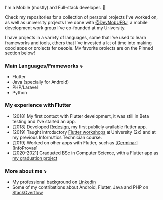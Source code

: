 I'm a Mobile (mostly) and Full-stack developer. 📱

Check my repositories for a collection of personal projects I've worked on, as well as university projects I've done with [@DevMobUFRJ](https://github.com/devmobufrj), a mobile development work group I've co-founded at my University.

I have projects in a variety of languages, some that I've used to learn frameworks and tools, others that I've invested a lot of time into making good apps or projects for people. My favorite projects are on the Pinned section below! 

### Main Languages/Frameworks ⤵️
- Flutter
- Java (specially for Android)
- PHP/Laravel
- Python

### My experience with Flutter
- [2018] My first contact with Flutter development, it was still in Beta testing and I've started an app.
- [2018] Developed [Redesign](https://github.com/DevMobUFRJ/redesign), my first publicly available flutter app.
- [2019] Taught introductory [Flutter workshops](https://github.com/georgerappel/workshop-flutter) at University (2x) and at my previous Informatics Technician course.
- [2019] Worked on other apps with Flutter, such as [[Germinar]](https://github.com/DevMobUFRJ/Germinar) [[InfoProvas]](https://github.com/DevMobUFRJ/infoprovas)
- [2020-2021] Graduated BSc in Computer Science, with a Flutter app as [my graduation project](https://github.com/naojogafora/app-flutter)


### More about me ⤵️

- My professional background on [Linkedin](https://www.linkedin.com/in/georgerappel/)
- Some of my contributions about Android, Flutter, Java and PHP on [StackOverflow](https://stackoverflow.com/users/3758439/george)

